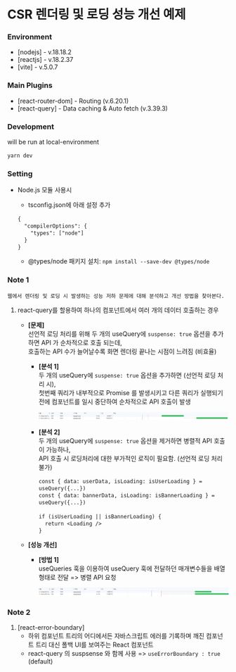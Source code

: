 # CSR 렌더링 및 로딩 성능 개선 예제

### Environment

-   [nodejs] - v.18.18.2
-   [reactjs] - v.18.2.37
-   [vite] - v.5.0.7

### Main Plugins

-   [react-router-dom] - Routing (v.6.20.1)
-   [react-query] - Data caching & Auto fetch (v.3.39.3)

### Development

will be run at local-environment

```bash
yarn dev
```

### Setting

-   Node.js 모듈 사용시

    -   tsconfig.json에 아래 설정 추가

    ```
    {
      "compilerOptions": {
        "types": ["node"]
      }
    }
    ```

    -   @types/node 패키지 설치: `npm install --save-dev @types/node`

### Note 1

```
웹에서 렌더링 및 로딩 시 발생하는 성능 저하 문제에 대해 분석하고 개선 방법을 찾아본다.
```

1.  react-query를 할용하여 하나의 컴포넌트에서 여러 개의 데이터 호출하는 경우

    -   **[문제]**  
        선언적 로딩 처리를 위해 두 개의 useQuery에 `suspense: true` 옵션을 추가하면 API 가 순차적으로 호출 되는데,  
        호출하는 API 수가 늘어날수록 화면 렌더링 끝나는 시점이 느려짐 (비효율)

        -   **[분석 1]**  
            두 개의 useQuery에 `suspense: true` 옵션을 추가하면 (선언적 로딩 처리 시),  
            첫번째 쿼리가 내부적으로 Promise 를 발생시키고 다른 쿼리가 실행되기 전에 컴포넌트를 일시 중단하여
            순차적으로 API 호출이 발생

            ![![Alt text](image.png)](src/assets/image1.png)

        -   **[분석 2]**  
            두 개의 useQuery에 `suspense: true` 옵션을 제거하면 병렬적 API 호출이 가능하나,  
            API 호출 시 로딩처리에 대한 부가적인 로직이 필요함. (선언적 로딩 처리 불가)

            ```
            const { data: userData, isLoading: isUserLoading } = useQuery({...})
            const { data: bannerData, isLoading: isBannerLoading } = useQuery({...})

            if (isUserLoading || isBannerLoading) {
              return <Loading />
            }
            ```

    -   **[성능 개선]**

        -   **[방법 1]**  
            useQueries 훅을 이용하여 useQuery 훅에 전달하던 매개변수들을 배열형태로 전달
            => 병렬 API 요청

            ![![Alt text](image.png)](src/assets/image2.png)

### Note 2

1. [react-error-boundary]
    - 하위 컴포넌트 트리의 어디에서든 자바스크립트 에러를 기록하며 깨진 컴포넌트 트리 대신 폴백 UI를 보여주는 React 컴포넌트
    - react-query 의 suspsense 와 함께 사용 => `useErrorBoundary : true` (default)

